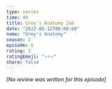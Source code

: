 ```yaml
---
type: series
time: 40
title: Grey's Anatomy 2x6
date: "2022-08-12T00:00:00"
name: "Grey's Anatomy"
season: 2
episode: 6
rating: 3
ratingEmoji: "⭐️⭐️⭐️"
share: false
---
```


*[No review was written for this episode]*